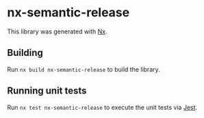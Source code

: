 # nx-semantic-release

This library was generated with [Nx](https://nx.dev).

## Building

Run `nx build nx-semantic-release` to build the library.

## Running unit tests

Run `nx test nx-semantic-release` to execute the unit tests via [Jest](https://jestjs.io).
